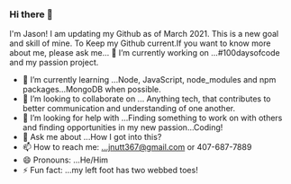 ### Hi there 👋
I'm Jason! I am updating my Github as of March 2021. 
This is a new goal and skill of mine. To Keep my Github current.If you want to know more about me, please ask me...
🔭 I’m currently working on ...#100daysofcode and my passion project.
                  
- 🌱 I’m currently learning ...Node, JavaScript, node_modules and npm packages...MongoDB when possible.
- 👯 I’m looking to collaborate on ... Anything tech, that contributes to better communication and understanding of one another.
- 🤔 I’m looking for help with ...Finding something to work on with others and finding opportunities in my new passion...Coding!
- 💬 Ask me about ...How I got into this?
- 📫 How to reach me: ...jnutt367@gmail.com or 407-687-7889
- 😄 Pronouns: ...He/Him
- ⚡ Fun fact: ...my left foot has two webbed toes! 
<!--
**jnutt367/jnutt367** is a ✨ _special_ ✨ repository because its `README.md` (this file) appears on your GitHub profile.

Here are some ideas to get you started:

- 
-->
